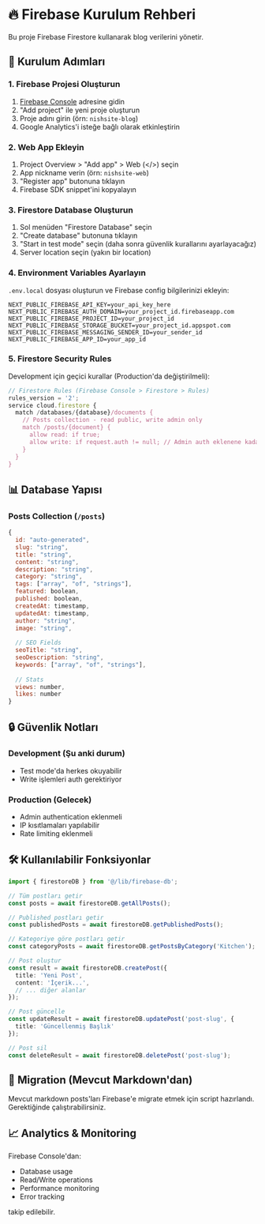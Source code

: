 # 🔥 Firebase Kurulum Rehberi

Bu proje Firebase Firestore kullanarak blog verilerini yönetir.

## 🚀 Kurulum Adımları

### 1. Firebase Projesi Oluşturun
1. [Firebase Console](https://console.firebase.google.com/) adresine gidin
2. "Add project" ile yeni proje oluşturun
3. Proje adını girin (örn: `nishsite-blog`)
4. Google Analytics'i isteğe bağlı olarak etkinleştirin

### 2. Web App Ekleyin
1. Project Overview > "Add app" > Web (</>) seçin
2. App nickname verin (örn: `nishsite-web`)
3. "Register app" butonuna tıklayın
4. Firebase SDK snippet'ini kopyalayın

### 3. Firestore Database Oluşturun
1. Sol menüden "Firestore Database" seçin
2. "Create database" butonuna tıklayın
3. "Start in test mode" seçin (daha sonra güvenlik kurallarını ayarlayacağız)
4. Server location seçin (yakın bir location)

### 4. Environment Variables Ayarlayın
`.env.local` dosyası oluşturun ve Firebase config bilgilerinizi ekleyin:

```env
NEXT_PUBLIC_FIREBASE_API_KEY=your_api_key_here
NEXT_PUBLIC_FIREBASE_AUTH_DOMAIN=your_project_id.firebaseapp.com
NEXT_PUBLIC_FIREBASE_PROJECT_ID=your_project_id
NEXT_PUBLIC_FIREBASE_STORAGE_BUCKET=your_project_id.appspot.com
NEXT_PUBLIC_FIREBASE_MESSAGING_SENDER_ID=your_sender_id
NEXT_PUBLIC_FIREBASE_APP_ID=your_app_id
```

### 5. Firestore Security Rules
Development için geçici kurallar (Production'da değiştirilmeli):

```javascript
// Firestore Rules (Firebase Console > Firestore > Rules)
rules_version = '2';
service cloud.firestore {
  match /databases/{database}/documents {
    // Posts collection - read public, write admin only
    match /posts/{document} {
      allow read: if true;
      allow write: if request.auth != null; // Admin auth eklenene kadar
    }
  }
}
```

## 📊 Database Yapısı

### Posts Collection (`/posts`)
```javascript
{
  id: "auto-generated",
  slug: "string",
  title: "string",
  content: "string",
  description: "string",
  category: "string",
  tags: ["array", "of", "strings"],
  featured: boolean,
  published: boolean,
  createdAt: timestamp,
  updatedAt: timestamp,
  author: "string",
  image: "string",
  
  // SEO Fields
  seoTitle: "string",
  seoDescription: "string",
  keywords: ["array", "of", "strings"],
  
  // Stats
  views: number,
  likes: number
}
```

## 🔒 Güvenlik Notları

### Development (Şu anki durum)
- Test mode'da herkes okuyabilir
- Write işlemleri auth gerektiriyor

### Production (Gelecek)
- Admin authentication eklenmeli
- IP kısıtlamaları yapılabilir
- Rate limiting eklenmeli

## 🛠️ Kullanılabilir Fonksiyonlar

```typescript
import { firestoreDB } from '@/lib/firebase-db';

// Tüm postları getir
const posts = await firestoreDB.getAllPosts();

// Published postları getir
const publishedPosts = await firestoreDB.getPublishedPosts();

// Kategoriye göre postları getir
const categoryPosts = await firestoreDB.getPostsByCategory('Kitchen');

// Post oluştur
const result = await firestoreDB.createPost({
  title: 'Yeni Post',
  content: 'İçerik...',
  // ... diğer alanlar
});

// Post güncelle
const updateResult = await firestoreDB.updatePost('post-slug', {
  title: 'Güncellenmiş Başlık'
});

// Post sil
const deleteResult = await firestoreDB.deletePost('post-slug');
```

## 🚀 Migration (Mevcut Markdown'dan)

Mevcut markdown posts'ları Firebase'e migrate etmek için script hazırlandı.
Gerektiğinde çalıştırabilirsiniz.

## 📈 Analytics & Monitoring

Firebase Console'dan:
- Database usage
- Read/Write operations
- Performance monitoring
- Error tracking

takip edilebilir. 